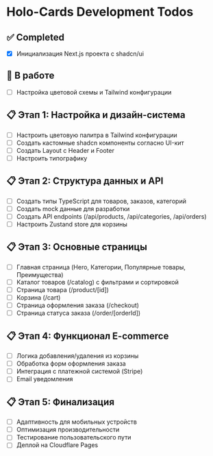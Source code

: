 # Holo-Cards Development Todos

## ✅ Completed
- [x] Инициализация Next.js проекта с shadcn/ui

## 🚧 В работе
- [ ] Настройка цветовой схемы и Tailwind конфигурации

## 📋 Этап 1: Настройка и дизайн-система
- [ ] Настроить цветовую палитра в Tailwind конфигурации
- [ ] Создать кастомные shadcn компоненты согласно UI-кит
- [ ] Создать Layout с Header и Footer
- [ ] Настроить типографику

## 📋 Этап 2: Структура данных и API
- [ ] Создать типы TypeScript для товаров, заказов, категорий
- [ ] Создать mock данные для разработки
- [ ] Создать API endpoints (/api/products, /api/categories, /api/orders)
- [ ] Настроить Zustand store для корзины

## 📋 Этап 3: Основные страницы
- [ ] Главная страница (Hero, Категории, Популярные товары, Преимущества)
- [ ] Каталог товаров (/catalog) с фильтрами и сортировкой
- [ ] Страница товара (/product/[id])
- [ ] Корзина (/cart)
- [ ] Страница оформления заказа (/checkout)
- [ ] Страница статуса заказа (/order/[orderId])

## 📋 Этап 4: Функционал E-commerce
- [ ] Логика добавления/удаления из корзины
- [ ] Обработка форм оформления заказа
- [ ] Интеграция с платежной системой (Stripe)
- [ ] Email уведомления

## 📋 Этап 5: Финализация
- [ ] Адаптивность для мобильных устройств
- [ ] Оптимизация производительности
- [ ] Тестирование пользовательского пути
- [ ] Деплой на Cloudflare Pages
